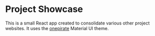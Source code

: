 # Project Showcase

This is a small React app created to consolidate various other project websites. It uses the [onepirate](https://material-ui.com/store/items/onepirate/) Material UI theme.
